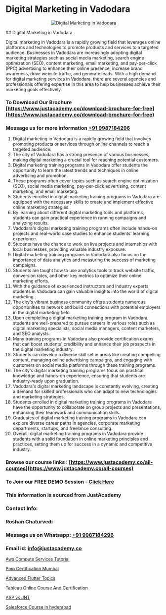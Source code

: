 # Digital Marketing in Vadodara

<p align="center">
  <a href="https://justacademy.co/course-detail/digital-marketing">
    <img src="https://justacademy.co/storage2/course_image/1676636720_course_image.webp" alt="Digital Marketing in Vadodara">
  </a>
</p>
## Digital Marketing in Vadodara

Digital marketing in Vadodara is a rapidly growing field that leverages online platforms and technologies to promote products and services to a targeted audience. Businesses in Vadodara are increasingly adopting digital marketing strategies such as social media marketing, search engine optimization (SEO), content marketing, email marketing, and pay-per-click (PPC) advertising to enhance their online presence, increase brand awareness, drive website traffic, and generate leads. With a high demand for digital marketing services in Vadodara, there are several agencies and professionals offering expertise in this area to help businesses achieve their marketing goals effectively.
### To Download Our Brochure [https://www.justacademy.co/download-brochure-for-free](https://www.justacademy.co/download-brochure-for-free)
### Message us for more information [+91 9987184296](https://api.whatsapp.com/send?phone=919987184296)
1) Digital marketing in Vadodara is a rapidly growing field that involves promoting products or services through online channels to reach a targeted audience.
2) The city of Vadodara has a strong presence of various businesses, making digital marketing a crucial tool for reaching potential customers.
3) Digital marketing training programs in Vadodara offer students the opportunity to learn the latest trends and techniques in online advertising and promotion.
4) These programs often cover topics such as search engine optimization (SEO), social media marketing, pay-per-click advertising, content marketing, and email marketing.
5) Students enrolled in digital marketing training programs in Vadodara are equipped with the necessary skills to create and implement effective online marketing strategies.
6) By learning about different digital marketing tools and platforms, students can gain practical experience in running campaigns and analyzing results.
7) Vadodara's digital marketing training programs often include hands-on projects and real-world case studies to enhance students' learning experience.
8) Students have the chance to work on live projects and internships with local businesses, providing valuable industry exposure.
9) Digital marketing training programs in Vadodara also focus on the importance of data analytics and measuring the success of marketing campaigns.
10) Students are taught how to use analytics tools to track website traffic, conversion rates, and other key metrics to optimize their online marketing efforts.
11) With the guidance of experienced instructors and industry experts, students in Vadodara can gain valuable insights into the world of digital marketing.
12) The city's vibrant business community offers students numerous opportunities to network and build connections with potential employers in the digital marketing field.
13) Upon completing a digital marketing training program in Vadodara, students are well-prepared to pursue careers in various roles such as digital marketing specialists, social media managers, content marketers, and SEO analysts.
14) Many training programs in Vadodara also provide certification exams that can boost students' credibility and enhance their job prospects in the digital marketing industry.
15) Students can develop a diverse skill set in areas like creating compelling content, managing online advertising campaigns, and engaging with customers on social media platforms through these training programs.
16) The city's digital marketing training programs focus on practical knowledge and hands-on experience, ensuring that students are industry-ready upon graduation.
17) Vadodara's digital marketing landscape is constantly evolving, creating a demand for skilled professionals who can adapt to new technologies and marketing strategies.
18) Students enrolled in digital marketing training programs in Vadodara have the opportunity to collaborate on group projects and presentations, enhancing their teamwork and communication skills.
19) Graduates of digital marketing training programs in Vadodara can explore diverse career paths in agencies, corporate marketing departments, startups, and freelance consulting.
20) Overall, digital marketing training programs in Vadodara provide students with a solid foundation in online marketing principles and practices, setting them up for success in a dynamic and competitive industry.

### Browse our course links : [https://www.justacademy.co/all-courses](https://www.justacademy.co/all-courses) 
### To Join our FREE DEMO Session - [Click Here](https://www.justacademy.co/register-for-course-demo)


### This information is sourced from JustAcademy
### Contact Info:
### Roshan Chaturvedi
### Message us on Whatsapp: [+91 9987184296](https://api.whatsapp.com/send?phone=919987184296)
### Email id: [info@justacademy.co](mailto:info@justacademy.co)
                
[Aws Compute Services Tutorial](https://www.linkedin.com/pulse/aws-compute-services-tutorial-justacademy-jaipur-gqb7e?trackingId=45dO8jLOPmQhCscfiuoMhQ%3D%3D&lipi=urn%3Ali%3Apage%3Ad_flagship3_company_admin%3Bm6yRfzdhTJS77sF6jePtsg%3D%3D)

[Pmp Certification Mumbai](https://www.linkedin.com/pulse/pmp-certification-mumbai-justacademy-kolkata-cpbre?trackingId=h5GrMBOWgQIJHCP656J3pw%3D%3D&lipi=urn%3Ali%3Apage%3Ad_flagship3_company_admin%3Bk9oA%2BVOQTPioabiM45wXSA%3D%3D)

[Advanced Flutter Topics](https://medium.com/@AkashSingh2052/advanced-flutter-topics-f61fd84ed163)

[Tableau Online Course And Certification](https://medium.com/@ranepooja/tableau-online-course-and-certification-5e7d49077f8a)

[ASP vs JNT](https://justacademyin.github.io/justacademy/asp-vs-jnt)

[Salesforce Course in hyderabad](https://justacademyin.github.io/justacademy/salesforce-course-in-hyderabad)

